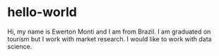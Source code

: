 # hello-world

Hi, my name is Ewerton Monti and I am from Brazil. I am graduated on tourism but I work with market research. I would like to work with data science.
